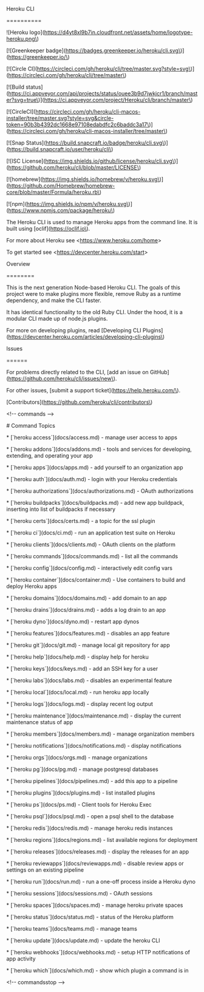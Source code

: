 Heroku CLI

==========



!\[Heroku logo\]\(https://d4yt8xl9b7in.cloudfront.net/assets/home/logotype-heroku.png\)



\[!\[Greenkeeper badge\]\(https://badges.greenkeeper.io/heroku/cli.svg\)\]\(https://greenkeeper.io/\)

\[!\[Circle CI\]\(https://circleci.com/gh/heroku/cli/tree/master.svg?style=svg\)\]\(https://circleci.com/gh/heroku/cli/tree/master\)

\[!\[Build status\]\(https://ci.appveyor.com/api/projects/status/ouee3b9d7jwkjcr1/branch/master?svg=true\)\]\(https://ci.appveyor.com/project/Heroku/cli/branch/master\)

\[!\[CircleCI\]\(https://circleci.com/gh/heroku/cli-macos-installer/tree/master.svg?style=svg&circle-token=90b3b4392dc1668e97108edabdfc2c6baddc3a17\)\]\(https://circleci.com/gh/heroku/cli-macos-installer/tree/master\)

\[!\[Snap Status\]\(https://build.snapcraft.io/badge/heroku/cli.svg\)\]\(https://build.snapcraft.io/user/heroku/cli\)

\[!\[ISC License\]\(https://img.shields.io/github/license/heroku/cli.svg\)\]\(https://github.com/heroku/cli/blob/master/LICENSE\)

\[!\[homebrew\]\(https://img.shields.io/homebrew/v/heroku.svg\)\]\(https://github.com/Homebrew/homebrew-core/blob/master/Formula/heroku.rb\)

\[!\[npm\]\(https://img.shields.io/npm/v/heroku.svg\)\]\(https://www.npmjs.com/package/heroku\)



The Heroku CLI is used to manage Heroku apps from the command line. It is built using \[oclif\]\(https://oclif.io\).



For more about Heroku see &lt;https://www.heroku.com/home&gt;



To get started see &lt;https://devcenter.heroku.com/start&gt;



Overview

========



This is the next generation Node-based Heroku CLI.  The goals of this project were to make plugins more flexible, remove Ruby as a runtime dependency, and make the CLI faster.



It has identical functionality to the old Ruby CLI. Under the hood, it is a modular CLI made up of node.js plugins.



For more on developing plugins, read \[Developing CLI Plugins\]\(https://devcenter.heroku.com/articles/developing-cli-plugins\)



Issues

======



For problems directly related to the CLI, \[add an issue on GitHub\]\(https://github.com/heroku/cli/issues/new\).



For other issues, \[submit a support ticket\]\(https://help.heroku.com/\).



\[Contributors\]\(https://github.com/heroku/cli/contributors\)



&lt;!-- commands --&gt;

\# Command Topics



\* \[\`heroku access\`\]\(docs/access.md\) - manage user access to apps

\* \[\`heroku addons\`\]\(docs/addons.md\) - tools and services for developing, extending, and operating your app

\* \[\`heroku apps\`\]\(docs/apps.md\) - add yourself to an organization app

\* \[\`heroku auth\`\]\(docs/auth.md\) - login with your Heroku credentials

\* \[\`heroku authorizations\`\]\(docs/authorizations.md\) - OAuth authorizations

\* \[\`heroku buildpacks\`\]\(docs/buildpacks.md\) - add new app buildpack, inserting into list of buildpacks if necessary

\* \[\`heroku certs\`\]\(docs/certs.md\) - a topic for the ssl plugin

\* \[\`heroku ci\`\]\(docs/ci.md\) - run an application test suite on Heroku

\* \[\`heroku clients\`\]\(docs/clients.md\) - OAuth clients on the platform

\* \[\`heroku commands\`\]\(docs/commands.md\) - list all the commands

\* \[\`heroku config\`\]\(docs/config.md\) - interactively edit config vars

\* \[\`heroku container\`\]\(docs/container.md\) - Use containers to build and deploy Heroku apps

\* \[\`heroku domains\`\]\(docs/domains.md\) - add domain to an app

\* \[\`heroku drains\`\]\(docs/drains.md\) - adds a log drain to an app

\* \[\`heroku dyno\`\]\(docs/dyno.md\) - restart app dynos

\* \[\`heroku features\`\]\(docs/features.md\) - disables an app feature

\* \[\`heroku git\`\]\(docs/git.md\) - manage local git repository for app

\* \[\`heroku help\`\]\(docs/help.md\) - display help for heroku

\* \[\`heroku keys\`\]\(docs/keys.md\) - add an SSH key for a user

\* \[\`heroku labs\`\]\(docs/labs.md\) - disables an experimental feature

\* \[\`heroku local\`\]\(docs/local.md\) - run heroku app locally

\* \[\`heroku logs\`\]\(docs/logs.md\) - display recent log output

\* \[\`heroku maintenance\`\]\(docs/maintenance.md\) - display the current maintenance status of app

\* \[\`heroku members\`\]\(docs/members.md\) - manage organization members

\* \[\`heroku notifications\`\]\(docs/notifications.md\) - display notifications

\* \[\`heroku orgs\`\]\(docs/orgs.md\) - manage organizations

\* \[\`heroku pg\`\]\(docs/pg.md\) - manage postgresql databases

\* \[\`heroku pipelines\`\]\(docs/pipelines.md\) - add this app to a pipeline

\* \[\`heroku plugins\`\]\(docs/plugins.md\) - list installed plugins

\* \[\`heroku ps\`\]\(docs/ps.md\) - Client tools for Heroku Exec

\* \[\`heroku psql\`\]\(docs/psql.md\) - open a psql shell to the database

\* \[\`heroku redis\`\]\(docs/redis.md\) - manage heroku redis instances

\* \[\`heroku regions\`\]\(docs/regions.md\) - list available regions for deployment

\* \[\`heroku releases\`\]\(docs/releases.md\) - display the releases for an app

\* \[\`heroku reviewapps\`\]\(docs/reviewapps.md\) - disable review apps or settings on an existing pipeline

\* \[\`heroku run\`\]\(docs/run.md\) - run a one-off process inside a Heroku dyno

\* \[\`heroku sessions\`\]\(docs/sessions.md\) - OAuth sessions

\* \[\`heroku spaces\`\]\(docs/spaces.md\) - manage heroku private spaces

\* \[\`heroku status\`\]\(docs/status.md\) - status of the Heroku platform

\* \[\`heroku teams\`\]\(docs/teams.md\) - manage teams

\* \[\`heroku update\`\]\(docs/update.md\) - update the heroku CLI

\* \[\`heroku webhooks\`\]\(docs/webhooks.md\) - setup HTTP notifications of app activity

\* \[\`heroku which\`\]\(docs/which.md\) - show which plugin a command is in



&lt;!-- commandsstop --&gt;

